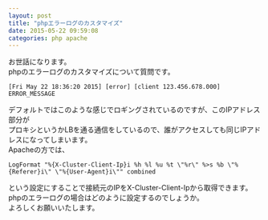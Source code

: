```yaml
---
layout: post
title: "phpエラーログのカスタマイズ"
date: 2015-05-22 09:59:08
categories: php apache
---
```

<p>お世話になります。<br>
phpのエラーログのカスタマイズについて質問です。</p>

<pre><code>[Fri May 22 18:36:20 2015] [error] [client 123.456.678.000] ERROR_MESSAGE
</code></pre>

<p>デフォルトではこのような感じでロギングされているのですが、このIPアドレス部分が<br>
プロキシというかLBを通る通信をしているので、誰がアクセスしても同じIPアドレスになってしまいます。<br>
Apacheの方では、</p>

<pre><code>LogFormat "%{X-Cluster-Client-Ip}i %h %l %u %t \"%r\" %&gt;s %b \"%{Referer}i\" \"%{User-Agent}i\"" combined
</code></pre>

<p>という設定にすることで接続元のIPをX-Cluster-Client-Ipから取得できます。<br>
phpのエラーログの場合はどのように設定するのでしょうか。<br>
よろしくお願いいたします。</p>
